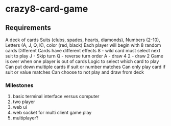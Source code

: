 # crazy8-card-game

## Requirements
A deck of cards
    Suits (clubs, spades, hearts, diamonds), Numbers (2-10), Letters (A, J, Q, K), color (red, black)
Each player will begin with 8 random cards
Different Cards have different effects
    8 - wild card
        must select next suit to play
    J - Skip turn
    Q - reverse turn order
    A - draw 4
    2 - draw 2
Game is over when one player is out of cards
Logic to select which card to play
    Can put down multiple cards if suit or number matches
    Can only play card if suit or value matches
    Can choose to not play and draw from deck


### Milestones
1. basic terminal interface versus computer
2. two player
3. web ui
4. web socket for multi client game play
5. multiplayer?